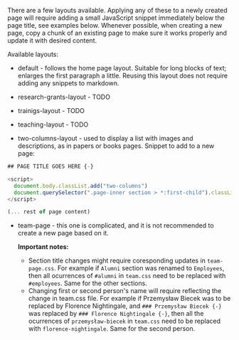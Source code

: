 There are a few layouts available. Applying any of these to a newly created page will require adding a small 
JavaScript snippet immediately below the page title, see examples below. Whenever possible, when creating a new 
page, copy a chunk of an 
existing page to make sure it works properly and update it with desired content. 

Available layouts:

- default - follows the home page layout. Suitable for long blocks of text; enlarges the first paragraph a little. 
  Reusing this layout does not require adding any snippets to markdown.
- research-grants-layout - TODO
- trainigs-layout - TODO
- teaching-layout - TODO

- two-columns-layout - used to display a list with images and descriptions, as in papers or books pages.
Snippet to add to a new page:
```js
## PAGE TITLE GOES HERE {-}

<script>
  document.body.classList.add("two-columns")
  document.querySelector(".page-inner section > *:first-child").classList.add("two-columns-layout")
</script>

(... rest of page content)
```

- team-page - this one is complicated, and it is not recommended to create a new page based on it. 

  **Important notes:** 
  - Section 
    title changes might require coresponding updates in `team-page.css`. For example if `Alumni` section was renamed 
    to `Employees`, then all ocurrences 
    of `#alumni` in `team.css`
    need to be replaced with `#employees`. Same for the other sections.
  - Changing first or second 
    person's name 
    will require 
    reflecting the 
    change in team.css
    file. For example if Przemysław Biecek was to be replaced by Florence Nightingale, and `### Przemysław Biecek {-}
    ` was replaced by `### Florence Nightingale {-}`, then all the ocurrences of `przemysław-biecek` in `team.css`
    need to be replaced with `florence-nightingale`. Same for the second person. 
